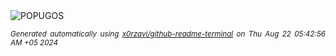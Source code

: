 <div align="justify">
<picture>
    <source media="(prefers-color-scheme: dark)" srcset="https://i.ibb.co/1nXtnzp/output-gif.gif">
    <source media="(prefers-color-scheme: light)" srcset="https://i.ibb.co/1nXtnzp/output-gif.gif">
    <img alt="POPUGOS" src="https://i.ibb.co/1nXtnzp/output-gif.gif">
</picture>

<sub><i>Generated automatically using [x0rzavi/github-readme-terminal](https://github.com/x0rzavi/github-readme-terminal) on Thu Aug 22 05:42:56 AM +05 2024</i></sub>
</div>